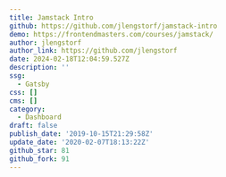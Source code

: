 ```yaml
---
title: Jamstack Intro
github: https://github.com/jlengstorf/jamstack-intro
demo: https://frontendmasters.com/courses/jamstack/
author: jlengstorf
author_link: https://github.com/jlengstorf
date: 2024-02-18T12:04:59.527Z
description: ''
ssg:
  - Gatsby
css: []
cms: []
category:
  - Dashboard
draft: false
publish_date: '2019-10-15T21:29:58Z'
update_date: '2020-02-07T18:13:22Z'
github_star: 81
github_fork: 91
---
```

